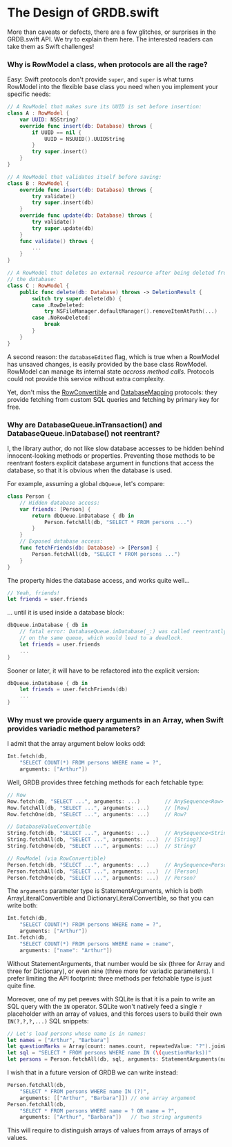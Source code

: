 The Design of GRDB.swift
========================

More than caveats or defects, there are a few glitches, or surprises in the GRDB.swift API. We try to explain them here. The interested readers can take them as Swift challenges!


### Why is RowModel a class, when protocols are all the rage?

Easy: Swift protocols don't provide `super`, and `super` is what turns RowModel into the flexible base class you need when you implement your specific needs:

```swift
// A RowModel that makes sure its UUID is set before insertion:
class A : RowModel {
    var UUID: NSString?
    override func insert(db: Database) throws {
        if UUID == nil {
            UUID = NSUUID().UUIDString
        }
        try super.insert()
    }
}

// A RowModel that validates itself before saving:
class B : RowModel {
    override func insert(db: Database) throws {
        try validate()
        try super.insert(db)
    }
    override func update(db: Database) throws {
        try validate()
        try super.update(db)
    }
    func validate() throws {
        ...
    }
}

// A RowModel that deletes an external resource after being deleted from
// the database:
class C : RowModel {
    public func delete(db: Database) throws -> DeletionResult {
        switch try super.delete(db) {
        case .RowDeleted:
            try NSFileManager.defaultManager().removeItemAtPath(...)
        case .NoRowDeleted:
            break
        }
    }
}
```

A second reason: the `databaseEdited` flag, which is true when a RowModel has unsaved changes, is easily provided by the base class RowModel. RowModel can manage its internal state *accross method calls*. Protocols could not provide this service without extra complexity.

Yet, don't miss the [RowConvertible](http://cocoadocs.org/docsets/GRDB.swift/0.12.0/Protocols/RowConvertible.html) and [DatabaseMapping](http://cocoadocs.org/docsets/GRDB.swift/0.12.0/Protocols/DatabaseTableMapping.html) protocols: they provide fetching from custom SQL queries and fetching by primary key for free.


### Why are DatabaseQueue.inTransaction() and DatabaseQueue.inDatabase() not reentrant?

I, the library author, do not like slow database accesses to be hidden behind innocent-looking methods or properties. Preventing those methods to be reentrant fosters explicit database argument in functions that access the database, so that it is obvious when the database is used.

For example, assuming a global `dbQueue`, let's compare:

```swift
class Person {
    // Hidden database access:
    var friends: [Person] {
        return dbQueue.inDatabase { db in
            Person.fetchAll(db, "SELECT * FROM persons ...")
        }
    }
    // Exposed database access:
    func fetchFriends(db: Database) -> [Person] {
        Person.fetchAll(db, "SELECT * FROM persons ...")
    }
}
```

The property hides the database access, and works quite well...

```swift
// Yeah, friends!
let friends = user.friends
```

... until it is used inside a database block:

```swift
dbQueue.inDatabase { db in
    // fatal error: DatabaseQueue.inDatabase(_:) was called reentrantly
    // on the same queue, which would lead to a deadlock.
    let friends = user.friends
    ...
}
```

Sooner or later, it will have to be refactored into the explicit version:

```swift
dbQueue.inDatabase { db in
    let friends = user.fetchFriends(db)
    ...
}
```


### Why must we provide query arguments in an Array, when Swift provides variadic method parameters?

I admit that the array argument below looks odd:

```swift
Int.fetch(db,
    "SELECT COUNT(*) FROM persons WHERE name = ?",
    arguments: ["Arthur"])
```

Well, GRDB provides three fetching methods for each fetchable type:

```swift
// Row
Row.fetch(db, "SELECT ...", arguments: ...)        // AnySequence<Row>
Row.fetchAll(db, "SELECT ...", arguments: ...)     // [Row]
Row.fetchOne(db, "SELECT ...", arguments: ...)     // Row?

// DatabaseValueConvertible
String.fetch(db, "SELECT ...", arguments: ...)     // AnySequence<String?>
String.fetchAll(db, "SELECT ...", arguments: ...)  // [String?]
String.fetchOne(db, "SELECT ...", arguments: ...)  // String?

// RowModel (via RowConvertible)
Person.fetch(db, "SELECT ...", arguments: ...)     // AnySequence<Person>
Person.fetchAll(db, "SELECT ...", arguments: ...)  // [Person]
Person.fetchOne(db, "SELECT ...", arguments: ...)  // Person?
```

The `arguments` parameter type is StatementArguments, which is both ArrayLiteralConvertible and DictionaryLiteralConvertible, so that you can write both:

```swift
Int.fetch(db,
    "SELECT COUNT(*) FROM persons WHERE name = ?",
    arguments: ["Arthur"])
Int.fetch(db,
    "SELECT COUNT(*) FROM persons WHERE name = :name",
    arguments: ["name": "Arthur"])
```

Without StatementArguments, that number would be six (three for Array and three for Dictionary), or even nine (three more for variadic parameters). I prefer limiting the API footprint: three methods per fetchable type is just quite fine.

Moreover, one of my pet peeves with SQLite is that it is a pain to write an SQL query with the `IN` operator. SQLite won't natively feed a single `?` placeholder with an array of values, and this forces users to build their own `IN(?,?,?,...)` SQL snippets:

```swift
// Let's load persons whose name is in names:
let names = ["Arthur", "Barbara"]
let questionMarks = Array(count: names.count, repeatedValue: "?").joinWithSeparator(",") // OMG Swift come on
let sql = "SELECT * FROM persons WHERE name IN (\(questionMarks))"
let persons = Person.fetchAll(db, sql, arguments: StatementArguments(names))
```

I wish that in a future version of GRDB we can write instead:

```swift
Person.fetchAll(db,
    "SELECT * FROM persons WHERE name IN (?)",
    arguments: [["Arthur", "Barbara"]]) // one array argument
Person.fetchAll(db,
    "SELECT * FROM persons WHERE name = ? OR name = ?",
    arguments: ["Arthur", "Barbara"])   // two string arguments
```

This will require to distinguish arrays of values from arrays of arrays of values.
